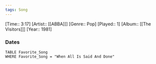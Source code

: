 ```yaml
---
tags: Song  
---
```

[Time:: 3:17]
[Artist:: [[ABBA]]]
[Genre:: Pop]
[Played:: 1]
[Album:: [[The Visitors]]]
[Year:: 1981]
### Dates
````dataview
TABLE Favorite_Song
WHERE Favorite_Song = "When All Is Said And Done"
````